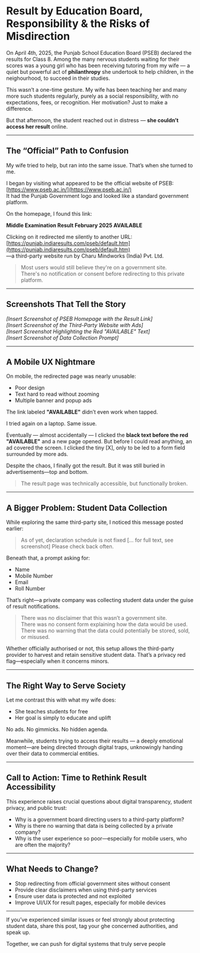 # Result by Education Board, Responsibility & the Risks of Misdirection

On April 4th, 2025, the Punjab School Education Board (PSEB) declared the results for Class 8. Among the many nervous students waiting for their scores was a young girl who has been receiving tutoring from my wife — a quiet but powerful act of **philanthropy** she undertook to help children, in the neighourhood, to succeed in their studies.

This wasn’t a one-time gesture. My wife has been teaching her and many more such students regularly, purely as a social responsibility, with no expectations, fees, or recognition. Her motivation? Just to make a difference.

But that afternoon, the student reached out in distress — **she couldn’t access her result** online.

---

## The “Official” Path to Confusion

My wife tried to help, but ran into the same issue. That’s when she turned to me.

I began by visiting what appeared to be the official website of PSEB:  
[https://www.pseb.ac.in/](https://www.pseb.ac.in/)  
It had the Punjab Government logo and looked like a standard government platform.

On the homepage, I found this link:

**Middle Examination Result February 2025 AVAILABLE**

Clicking on it redirected me silently to another URL:  
[https://punjab.indiaresults.com/pseb/default.htm](https://punjab.indiaresults.com/pseb/default.htm)  
—a third-party website run by Charu Mindworks (India) Pvt. Ltd.

> Most users would still believe they're on a government site.  
> There's no notification or consent before redirecting to this private platform.

---

## Screenshots That Tell the Story

*[Insert Screenshot of PSEB Homepage with the Result Link]*  
*[Insert Screenshot of the Third-Party Website with Ads]*  
*[Insert Screenshot Highlighting the Red "AVAILABLE" Text]*  
*[Insert Screenshot of Data Collection Prompt]*

---

## A Mobile UX Nightmare

On mobile, the redirected page was nearly unusable:

- Poor design
- Text hard to read without zooming
- Multiple banner and popup ads

The link labeled **"AVAILABLE"** didn’t even work when tapped.

I tried again on a laptop. Same issue.

Eventually — almost accidentally — I clicked the **black text before the red "AVAILABLE"** and a new page opened. But before I could read anything, an ad covered the screen. I clicked the tiny [X], only to be led to a form field surrounded by more ads.

Despite the chaos, I finally got the result. But it was still buried in advertisements—top and bottom.

> The result page was technically accessible, but functionally broken.

---

## A Bigger Problem: Student Data Collection

While exploring the same third-party site, I noticed this message posted earlier:

> As of yet, declaration schedule is not fixed [... for full text, see screenshot] Please check back often.

Beneath that, a prompt asking for:

- Name  
- Mobile Number  
- Email  
- Roll Number

That’s right—a private company was collecting student data under the guise of result notifications.

> There was no disclaimer that this wasn’t a government site.  
> There was no consent form explaining how the data would be used.  
> There was no warning that the data could potentially be stored, sold, or misused.

Whether officially authorised or not, this setup allows the third-party provider to harvest and retain sensitive student data. That’s a privacy red flag—especially when it concerns minors.

---

## The Right Way to Serve Society

Let me contrast this with what my wife does:

- She teaches students for free   
- Her goal is simply to educate and uplift

No ads. No gimmicks. No hidden agenda.

Meanwhile, students trying to access their results — a deeply emotional moment—are being directed through digital traps, unknowingly handing over their data to commercial entities.

---

## Call to Action: Time to Rethink Result Accessibility

This experience raises crucial questions about digital transparency, student privacy, and public trust:

- Why is a government board directing users to a third-party platform?  
- Why is there no warning that data is being collected by a private company?  
- Why is the user experience so poor—especially for mobile users, who are often the majority?

---

## What Needs to Change?

- Stop redirecting from official government sites without consent 
- Provide clear disclaimers when using third-party services 
- Ensure user data is protected and not exploited 
- Improve UI/UX for result pages, especially for mobile devices

---

If you’ve experienced similar issues or feel strongly about protecting student data, share this post, tag your ghe concerned authorities, and speak up.

Together, we can push for digital systems that truly serve people
